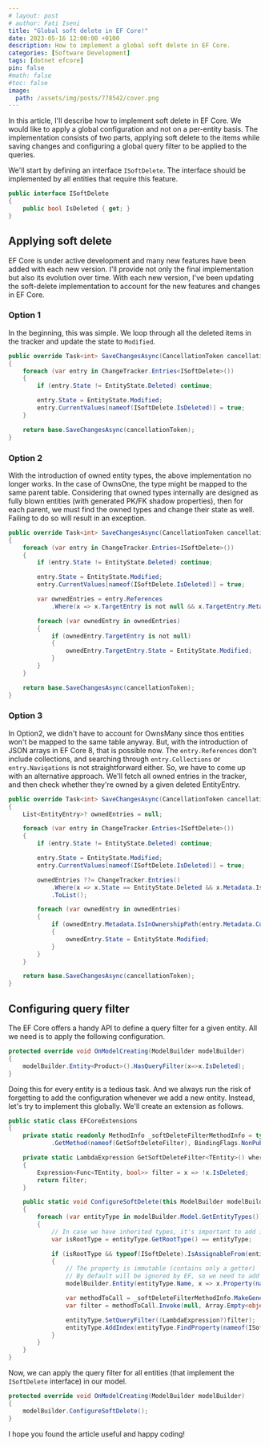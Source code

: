 ```yaml
---
# layout: post
# author: Fati Iseni
title: "Global soft delete in EF Core!"
date: 2023-05-16 12:00:00 +0100
description: How to implement a global soft delete in EF Core.
categories: [Software Development]
tags: [dotnet efcore]
pin: false
#math: false
#toc: false
image:
  path: /assets/img/posts/778542/cover.png
---
```

In this article, I'll describe how to implement soft delete in EF Core. We would like to apply a global configuration and not on a per-entity basis. The implementation consists of two parts, applying soft delete to the items while saving changes and configuring a global query filter to be applied to the queries.

We'll start by defining an interface `ISoftDelete`. The interface should be implemented by all entities that require this feature.

```csharp
public interface ISoftDelete
{
    public bool IsDeleted { get; }
}
```

## Applying soft delete

EF Core is under active development and many new features have been added with each new version. I'll provide not only the final implementation but also its evolution over time. With each new version, I've been updating the soft-delete implementation to account for the new features and changes in EF Core.

### Option 1
In the beginning, this was simple. We loop through all the deleted items in the tracker and update the state to `Modified`.

```csharp
public override Task<int> SaveChangesAsync(CancellationToken cancellationToken = default)
{
    foreach (var entry in ChangeTracker.Entries<ISoftDelete>())
    {
        if (entry.State != EntityState.Deleted) continue;

        entry.State = EntityState.Modified;
        entry.CurrentValues[nameof(ISoftDelete.IsDeleted)] = true;
    }

    return base.SaveChangesAsync(cancellationToken);
}
```

### Option 2
With the introduction of owned entity types, the above implementation no longer works. In the case of OwnsOne, the type might be mapped to the same parent table. Considering that owned types internally are designed as fully blown entities (with generated PK/FK shadow properties), then for each parent, we must find the owned types and change their state as well. Failing to do so will result in an exception.

```csharp
public override Task<int> SaveChangesAsync(CancellationToken cancellationToken = default)
{
    foreach (var entry in ChangeTracker.Entries<ISoftDelete>())
    {
        if (entry.State != EntityState.Deleted) continue;

        entry.State = EntityState.Modified;
        entry.CurrentValues[nameof(ISoftDelete.IsDeleted)] = true;

        var ownedEntries = entry.References
            .Where(x => x.TargetEntry is not null && x.TargetEntry.Metadata.IsOwned());

        foreach (var ownedEntry in ownedEntries)
        {
            if (ownedEntry.TargetEntry is not null)
            {
                ownedEntry.TargetEntry.State = EntityState.Modified;
            }
        }
    }

    return base.SaveChangesAsync(cancellationToken);
}
```

### Option 3
In Option2, we didn't have to account for OwnsMany since thos entities won't be mapped to the same table anyway. But, with the introduction of JSON arrays in EF Core 8, that is possible now. The `entry.References` don't include collections, and searching through `entry.Collections` or `entry.Navigations` is not straightforward either. So, we have to come up with an alternative approach. We'll fetch all owned entries in the tracker, and then check whether they're owned by a given deleted EntityEntry.

```csharp
public override Task<int> SaveChangesAsync(CancellationToken cancellationToken = default)
{
    List<EntityEntry>? ownedEntries = null;

    foreach (var entry in ChangeTracker.Entries<ISoftDelete>())
    {
        if (entry.State != EntityState.Deleted) continue;

        entry.State = EntityState.Modified;
        entry.CurrentValues[nameof(ISoftDelete.IsDeleted)] = true;

        ownedEntries ??= ChangeTracker.Entries()
            .Where(x => x.State == EntityState.Deleted && x.Metadata.IsOwned())
            .ToList();

        foreach (var ownedEntry in ownedEntries)
        {
            if (ownedEntry.Metadata.IsInOwnershipPath(entry.Metadata.ContainingEntityType))
            {
                ownedEntry.State = EntityState.Modified;
            }
        }
    }

    return base.SaveChangesAsync(cancellationToken);
}
```

## Configuring query filter
The EF Core offers a handy API to define a query filter for a given entity. All we need is to apply the following configuration.

```csharp
protected override void OnModelCreating(ModelBuilder modelBuilder)
{
    modelBuilder.Entity<Product>().HasQueryFilter(x=>x.IsDeleted);
}
```

Doing this for every entity is a tedious task. And we always run the risk of forgetting to add the configuration whenever we add a new entity. Instead, let's try to implement this globally. We'll create an extension as follows.

```csharp
public static class EFCoreExtensions
{
    private static readonly MethodInfo _softDeleteFilterMethodInfo = typeof(EFCoreExtensions)
            .GetMethod(nameof(GetSoftDeleteFilter), BindingFlags.NonPublic | BindingFlags.Static)!;

    private static LambdaExpression GetSoftDeleteFilter<TEntity>() where TEntity : class, ISoftDelete
    {
        Expression<Func<TEntity, bool>> filter = x => !x.IsDeleted;
        return filter;
    }

    public static void ConfigureSoftDelete(this ModelBuilder modelBuilder)
    {
        foreach (var entityType in modelBuilder.Model.GetEntityTypes())
        {
            // In case we have inherited types, it's important to add it only for roots.
            var isRootType = entityType.GetRootType() == entityType;

            if (isRootType && typeof(ISoftDelete).IsAssignableFrom(entityType.ClrType))
            {
                // The property is immutable (contains only a getter)
                // By default will be ignored by EF, so we need to add it to the model explicitly.
                modelBuilder.Entity(entityType.Name, x => x.Property(nameof(ISoftDelete.IsDeleted)));

                var methodToCall = _softDeleteFilterMethodInfo.MakeGenericMethod(entityType.ClrType);
                var filter = methodToCall.Invoke(null, Array.Empty<object>());

                entityType.SetQueryFilter((LambdaExpression?)filter);
                entityType.AddIndex(entityType.FindProperty(nameof(ISoftDelete.IsDeleted))!);
            }
        }
    }
}
```

Now, we can apply the query filter for all entities (that implement the `ISoftDelete` interface) in our model.

```csharp
protected override void OnModelCreating(ModelBuilder modelBuilder)
{
    modelBuilder.ConfigureSoftDelete();
}
```

I hope you found the article useful and happy coding!